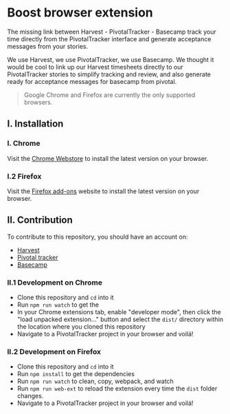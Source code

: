 # Boost browser extension

The missing link between Harvest - PivotalTracker - Basecamp track your time
directly from the PivotalTracker interface and generate acceptance messages from your stories.

We use Harvest, we use PivotalTracker, we use Basecamp. We thought it would be cool to link up
our Harvest timesheets directly to our PivotalTracker stories to simplify
tracking and review, and also generate ready for acceptance messages for basecamp from pivotal.

> Google Chrome and Firefox are currently the only supported browsers.

## I. Installation

### I. Chrome

Visit the [Chrome Webstore](https://chrome.google.com/webstore) to install the
latest version on your browser.

### I.2 Firefox

Visit the [Firefox add-ons](https://addons.mozilla.org/) website
to install the latest version on your browser.

## II. Contribution

To contribute to this repository, you should have an account on:

- [Harvest](https://harvestapp.com)
- [Pivotal tracker](https://www.pivotaltracker.com)
- [Basecamp](https://basecamp.com/)

### II.1 Development on Chrome

- Clone this repository and `cd` into it
- Run `npm run watch` to get the
- In your Chrome extensions tab, enable "developer mode", then click the
  "load unpacked extension..." button and select the `dist/` directory within
  the location where you cloned this repository
- Navigate to a PivotalTracker project in your browser and voilá!

### II.2 Development on Firefox

- Clone this repository and `cd` into it
- Run `npm install` to get the dependencies
- Run `npm run watch` to clean, copy, webpack, and watch
- Run `npm run web-ext` to reload the extension every time the `dist` folder changes.
- Navigate to a PivotalTracker project in your browser and voilá!

